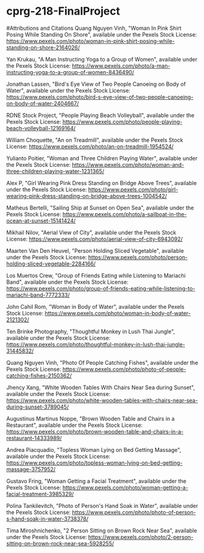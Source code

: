 # cprg-218-FinalProject
#Attributions and Citations
Quang Nguyen Vinh, "Woman In Pink Shirt Posing While Standing On Shore", available under the Pexels Stock License: https://www.pexels.com/photo/woman-in-pink-shirt-posing-while-standing-on-shore-2164026/

Yan Krukau, "A Man Instructing Yoga to a Group of Women", available under the Pexels Stock License: https://www.pexels.com/photo/a-man-instructing-yoga-to-a-group-of-women-8436490/

Jonathan Lassen, "Bird's Eye View of Two People Canoeing on Body of Water", available under the Pexels Stock License: https://www.pexels.com/photo/bird-s-eye-view-of-two-people-canoeing-on-body-of-water-2404667/

RDNE Stock Project, "People Playing Beach Volleyball", available under the Pexels Stock License: https://www.pexels.com/photo/people-playing-beach-volleyball-12169164/

William Choquette, "An on Treadmill", available under the Pexels Stock License: https://www.pexels.com/photo/an-on-treadmill-1954524/

Yulianto Poitier, "Woman and Three Children Playing Water", available under the Pexels Stock License: https://www.pexels.com/photo/woman-and-three-children-playing-water-1231365/

Alex P, "Girl Wearing Pink Dress Standing on Bridge Above Trees", available under the Pexels Stock License: https://www.pexels.com/photo/girl-wearing-pink-dress-standing-on-bridge-above-trees-1004542/

Matheus Bertelli, "Sailing Ship at Sunset on Open Sea", available under the Pexels Stock License: https://www.pexels.com/photo/a-sailboat-in-the-ocean-at-sunset-15141424/

Mikhail Nilov, "Aerial View of City", available under the Pexels Stock License: https://www.pexels.com/photo/aerial-view-of-city-6943092/

Maarten Van Den Heuvel, "Person Holding Sliced Vegetable", available under the Pexels Stock License: https://www.pexels.com/photo/person-holding-sliced-vegetable-2284166/

Los Muertos Crew, "Group of Friends Eating while Listening to Mariachi Band", available under the Pexels Stock License: https://www.pexels.com/photo/group-of-friends-eating-while-listening-to-mariachi-band-7772333/

John Cahil Rom, "Woman in Body of Water", available under the Pexels Stock License: https://www.pexels.com/photo/woman-in-body-of-water-2121302/

Ten Brinke Photography, "Thoughtful Monkey in Lush Thai Jungle", available under the Pexels Stock License: https://www.pexels.com/photo/thoughtful-monkey-in-lush-thai-jungle-31445832/

Quang Nguyen Vinh, "Photo Of People Catching Fishes", available under the Pexels Stock License: https://www.pexels.com/photo/photo-of-people-catching-fishes-2150362/

Jhency Xang, "White Wooden Tables With Chairs Near Sea during Sunset", available under the Pexels Stock License: https://www.pexels.com/photo/white-wooden-tables-with-chairs-near-sea-during-sunset-3789045/

Augustinus Martinus Noppe, "Brown Wooden Table and Chairs in a Restaurant", available under the Pexels Stock License: https://www.pexels.com/photo/brown-wooden-table-and-chairs-in-a-restaurant-14333989/

Andrea Piacquadio, "Topless Woman Lying on Bed Getting Massage", available under the Pexels Stock License: https://www.pexels.com/photo/topless-woman-lying-on-bed-getting-massage-3757952/

Gustavo Fring, "Woman Getting a Facial Treatment", available under the Pexels Stock License: https://www.pexels.com/photo/woman-getting-a-facial-treatment-3985329/

Polina Tankilevitch, "Photo of Person's Hand Soak in Water", available under the Pexels Stock License: https://www.pexels.com/photo/photo-of-person-s-hand-soak-in-water-3738378/

Tima Miroshnichenko, "2 Person Sitting on Brown Rock Near Sea", available under the Pexels Stock License: https://www.pexels.com/photo/2-person-sitting-on-brown-rock-near-sea-5928255/


